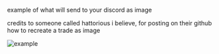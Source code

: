 example of what will send to your discord as image

credits to someone called hattorious i believe, for posting on their github how to recreate a trade as image

![example](https://cdn.discordapp.com/attachments/1079458380172755054/1117837862629548162/inbound.jpg)
